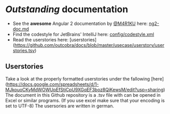 # *Outstanding* documentation

* See the **awesome** Angular 2 documentation by [@M4R1KU](https://github.com/M4R1KU) here: [ng2-doc.md](https://github.com/outcobra/docs/blob/master/ng2-doc.md)
* Find the codestyle for JetBrains' IntelliJ here: [config/codestyle.xml](https://github.com/outcobra/docs/blob/master/config/codestyle.xml)
* Read the userstories here: [userstories] (https://github.com/outcobra/docs/blob/master/usecase/userstory/userstories.tsv)

## Userstories

Take a look at the properly formatted userstories under the fallowing [here] (https://docs.google.com/spreadsheets/d/1-MJkouoCKyMdWOWUpEfStjCpU9XGqEF3boz8QiKewsM/edit?usp=sharing)
The document in this Github repository is a .tsv file with can be opened in Excel or similar programs. (If you use excel make sure that your encoding is set to UTF-8)
The usersories are written in german. 
